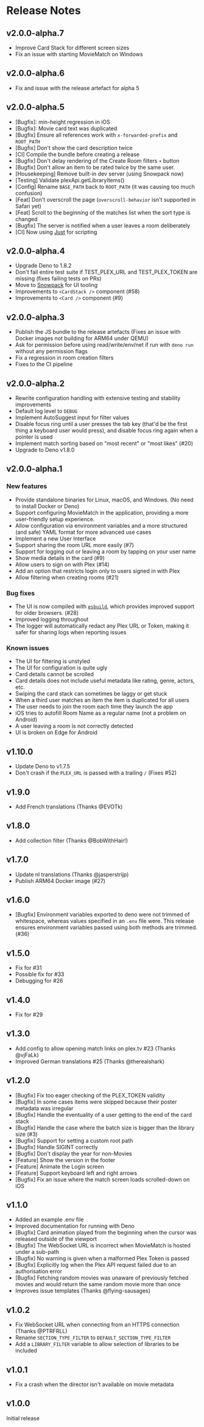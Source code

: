 # Release Notes

## v2.0.0-alpha.7

- Improve Card Stack for different screen sizes
- Fix an issue with starting MovieMatch on Windows

## v2.0.0-alpha.6

- Fix and issue with the release artefact for alpha 5

## v2.0.0-alpha.5

- [Bugfix]: min-height regression in iOS
- [Bugfix]: Movie card text was duplicated
- [Bugfix] Ensure all references work with `x-forwarded-prefix` and `ROOT_PATH`
- [Bugfix] Don't show the card description twice
- [CI] Compile the bundle before creating a release
- [Bugfix] Don't delay rendering of the Create Room filters `+` button
- [Bugfix] Don't allow an item to be rated twice by the same user.
- [Housekeeping] Remove built-in dev server (using Snowpack now)
- [Testing] Validate plexApi.getLibraryItems()
- [Config] Rename `BASE_PATH` back to `ROOT_PATH` (it was causing too much confusion)
- [Feat] Don't overscroll the page (`overscroll-behavior` isn't supported in Safari yet)
- [Feat] Scroll to the beginning of the matches list when the sort type is changed
- [Bugfix] The server is notified when a user leaves a room deliberately
- [CI] Now using [Just](https://github.com/casey/just) for scripting

## v2.0.0-alpha.4

- Upgrade Deno to 1.8.2
- Don't fail entire test suite if TEST_PLEX_URL and TEST_PLEX_TOKEN are missing (fixes failing tests on PRs)
- Move to [Snowpack](https://www.snowpack.dev) for UI tooling
- Improvements to `<CardStack />` component (#58)
- Improvements to `<Card />` component (#9)

## v2.0.0-alpha.3

- Publish the JS bundle to the release artefacts (Fixes an issue with Docker images not building for ARM64 under QEMU)
- Ask for permission before using read/write/env/net if run with `deno run` without any permission flags
- Fix a regression in room creation filters
- Fixes to the CI pipeline

## v2.0.0-alpha.2

- Rewrite configuration handling with extensive testing and stability improvements
- Default log level to `DEBUG`
- Implement AutoSuggest input for filter values
- Disable focus ring until a user presses the tab key (that'd be the first thing a keyboard user would press), and disable focus ring again when a pointer is used
- Implement match sorting based on "most recent" or "most likes" (#20)
- Upgrade to Deno v1.8.0

## v2.0.0-alpha.1

### New features

- Provide standalone binaries for Linux, macOS, and Windows. (No need to install Docker or Deno)
- Support configuring MovieMatch in the application, providing a more user-friendly setup experience.
- Allow configuration via environment variables and a more structured (and safe) YAML format for more advanced use cases
- Implement a new User Interface
- Support sharing the room URL more easily (#7)
- Support for logging out or leaving a room by tapping on your user name
- Show media details in the card (#9)
- Allow users to sign on with Plex (#14)
- Add an option that restricts login only to users signed in with Plex
- Allow filtering when creating rooms (#21)

### Bug fixes

- The UI is now compiled with [`esbuild`](https://esbuild.github.io), which provides improved support for older browsers. (#28)
- Improved logging throughout
- The logger will automatically redact any Plex URL or Token, making it safer for sharing logs when reporting issues

### Known issues

- The UI for filtering is unstyled
- The UI for configuration is quite ugly
- Card details cannot be scrolled
- Card details does not include useful metadata like rating, genre, actors, etc.
- Swiping the card stack can sometimes be laggy or get stuck
- When a third user matches an item the item is duplicated for all users
- The user needs to join the room each time they launch the app
- iOS tries to autofill Room Name as a regular name (not a problem on Android)
- A user leaving a room is not correctly detected
- UI is broken on Edge for Android

## v1.10.0

- Update Deno to v1.7.5
- Don't crash if the `PLEX_URL` is passed with a trailing `/` (Fixes #52)

## v1.9.0

- Add French translations (Thanks @EVOTk)

## v1.8.0

- Add collection filter (Thanks @BobWithHair!)

## v1.7.0

- Update nl translations (Thanks @jasperstrijp)
- Publish ARM64 Docker image (#27)

## v1.6.0

- [Bugfix] Environment variables exported to deno were not trimmed of whitespace, whereas values specified in an `.env` file were. This release ensures environment variables passed using both methods are trimmed. (#36)

## v1.5.0

- Fix for #31
- Possible fix for #33
- Debugging for #26

## v1.4.0

- Fix for #29

## v1.3.0

- Add config to allow opening match links on plex.tv #23 (Thanks @vjFaLk)
- Improved German translations #25 (Thanks @therealshark)

## v1.2.0

- [Bugfix] Fix too eager checking of the PLEX_TOKEN validity
- [Bugfix] In some cases items were skipped because their poster metadata was irregular
- [Bugfix] Handle the eventuality of a user getting to the end of the card stack
- [Bugfix] Handle the case where the batch size is bigger than the library size (#3)
- [Bugfix] Support for setting a custom root path
- [Bugfix] Handle SIGINT correctly
- [Bugfix] Don't display the year for non-Movies
- [Feature] Show the version in the footer
- [Feature] Animate the Login screen
- [Feature] Support keyboard left and right arrows
- [Bugfix] Fix an issue where the match screen loads scrolled-down on iOS

## v1.1.0

- Added an example .env file
- Improved documentation for running with Deno
- [Bugfix] Card animation played from the beginning when the cursor was released outside of the viewport
- [Bugfix] The WebSocket URL is incorrect when MovieMatch is hosted under a sub-path
- [Bugfix] No warning is given when a malformed Plex Token is passed
- [Bugfix] Explicitly log when the Plex API request failed due to an authorisation error
- [Bugfix] Fetching random movies was unaware of previously fetched movies and would return the same random movie more than once
- Improves issue templates (Thanks @flying-sausages)

## v1.0.2

- Fix WebSocket URL when connecting from an HTTPS connection (Thanks @PTRFRLL)
- Rename `SECTION_TYPE_FILTER` to `DEFAULT_SECTION_TYPE_FILTER`
- Add a `LIBRARY_FILTER` variable to allow selection of libraries to be included

## v1.0.1

- Fix a crash when the director isn't available on movie metadata

## v1.0.0

Initial release
